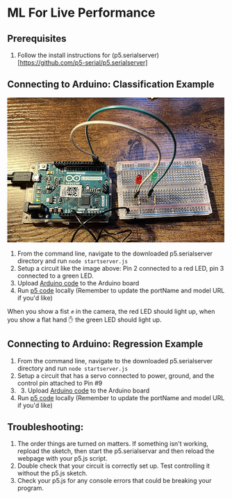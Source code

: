 # ML For Live Performance

## Prerequisites
1. Follow the install instructions for (p5.serialserver)[https://github.com/p5-serial/p5.serialserver]

## Connecting to Arduino: Classification Example
![arduino classification setup](https://github.com/adamdavidcole/creative-ml-for-web-july-2023/blob/main/day-4/images/arduino_classification_setup_1.jpg?raw=true)
1. From the command line, navigate to the downloaded p5.serialserver directory and run `node startserver.js`
2. Setup a circuit like the image above: Pin 2 connected to a red LED, pin 3 connected to a green LED.
3. Upload [Arduino code](https://github.com/adamdavidcole/creative-ml-for-web-july-2023/blob/main/day-4/Arduino_Connection_Examples/image_classifier/arduinio_classifier_code/arduinio_classifier_code.ino) to the Arduino board
4. Run [p5 code](https://github.com/adamdavidcole/creative-ml-for-web-july-2023/tree/main/day-4/Arduino_Connection_Examples/image_classifier) locally (Remember to update the portName and model URL if you'd like)

When you show a fist ✊ in the camera, the red LED should light up, when you show a flat hand ✋ the green LED should light up.


## Connecting to Arduino: Regression Example
1. From the command line, navigate to the downloaded p5.serialserver directory and run `node startserver.js`
2. Setup a circuit that has a servo connected to power, ground, and the control pin attached to Pin #9
3. 3. Upload [Arduino code](https://github.com/adamdavidcole/creative-ml-for-web-july-2023/blob/main/day-4/Arduino_Connection_Examples/image_regression_servo/arduinio_regression_code/arduinio_regression_code.ino) to the Arduino board
4. Run [p5 code](https://github.com/adamdavidcole/creative-ml-for-web-july-2023/tree/main/day-4/Arduino_Connection_Examples/image_regression_servo) locally (Remember to update the portName and model URL if you'd like)

## Troubleshooting:
1. The order things are turned on matters. If something isn't working, repload the sketch, then start the p5.serialservar and then reload the webpage with your p5.js script.
2. Double check that your circuit is correctly set up. Test controlling it without the p5.js sketch.
3. Check your p5.js for any console errors that could be breaking your program.
